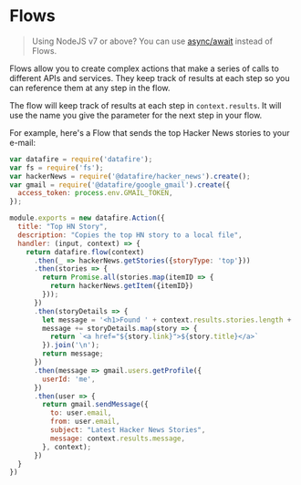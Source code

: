 # Flows

> Using NodeJS v7 or above? You can use
> [async/await](https://developer.mozilla.org/en-US/docs/Web/JavaScript/Reference/Operators/await)
> instead of Flows.

Flows allow you to create complex actions that make a series of calls to different
APIs and services. They keep track of results at each step so you can reference them
at any step in the flow.

The flow will keep track of results at each step in `context.results`. It will use
the name you give the parameter for the next step in your flow.

For example, here's a Flow that sends the top Hacker News stories to your e-mail:

```js
var datafire = require('datafire');
var fs = require('fs');
var hackerNews = require('@datafire/hacker_news').create();
var gmail = require('@datafire/google_gmail').create({
  access_token: process.env.GMAIL_TOKEN,
});

module.exports = new datafire.Action({
  title: "Top HN Story",
  description: "Copies the top HN story to a local file",
  handler: (input, context) => {
    return datafire.flow(context)
      .then(_ => hackerNews.getStories({storyType: 'top'}))
      .then(stories => {
        return Promise.all(stories.map(itemID => {
          return hackerNews.getItem({itemID})
        }));
      })
      .then(storyDetails => {
        let message = '<h1>Found ' + context.results.stories.length + ' stories</h1>';
        message += storyDetails.map(story => {
          return `<a href="${story.link}">${story.title}</a>`
        }).join('\n');
        return message;
      })
      .then(message => gmail.users.getProfile({
        userId: 'me',
      })
      .then(user => {
        return gmail.sendMessage({
          to: user.email,
          from: user.email,
          subject: "Latest Hacker News Stories",
          message: context.results.message,
        }, context);
      })
  }
})
```
